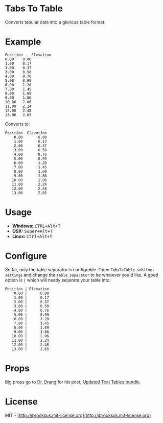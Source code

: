 # Tabs To Table
Converts tabular data into a glorious table format.

# Example
```
Position	Elevation
0.00	0.00
1.00	0.17
2.00	0.37
3.00	0.58
4.00	0.76
5.00	0.99
6.00	1.20
7.00	1.45
8.00	1.69
9.00	1.86
10.00	2.06
11.00	2.24
12.00	2.48
13.00	2.65
```

Converts to:

```
Position  Elevation
    0.00       0.00
    1.00       0.17
    2.00       0.37
    3.00       0.58
    4.00       0.76
    5.00       0.99
    6.00       1.20
    7.00       1.45
    8.00       1.69
    9.00       1.86
   10.00       2.06
   11.00       2.24
   12.00       2.48
   13.00       2.65
```

# Usage
- **Windows:** <kbd>CTRL+Alt+T</kbd>
- **OSX:** <kbd>Super+Alt+T</kbd>
- **Linux:** <kbd>Ctrl+Alt+T</kbd>

# Configure
So far, only the table separator is configrable. Open `TabsToTable.sublime-settings` and change the `table_separator` to be whatever you'd like. A good option is ` | ` which will neatly separate your table into:

```
Position | Elevation
    0.00 |      0.00
    1.00 |      0.17
    2.00 |      0.37
    3.00 |      0.58
    4.00 |      0.76
    5.00 |      0.99
    6.00 |      1.20
    7.00 |      1.45
    8.00 |      1.69
    9.00 |      1.86
   10.00 |      2.06
   11.00 |      2.24
   12.00 |      2.48
   13.00 |      2.65
```

# Props
Big props go to [Dr. Drang](http://www.leancrew.com/all-this/) for his post, [Updated Text Tables bundle](http://www.leancrew.com/all-this/2008/09/updated-text-tables-bundle-for-textmate/).

# License
MIT - [http://jbrooksuk.mit-license.org](http://jbrooksuk.mit-license.org)
